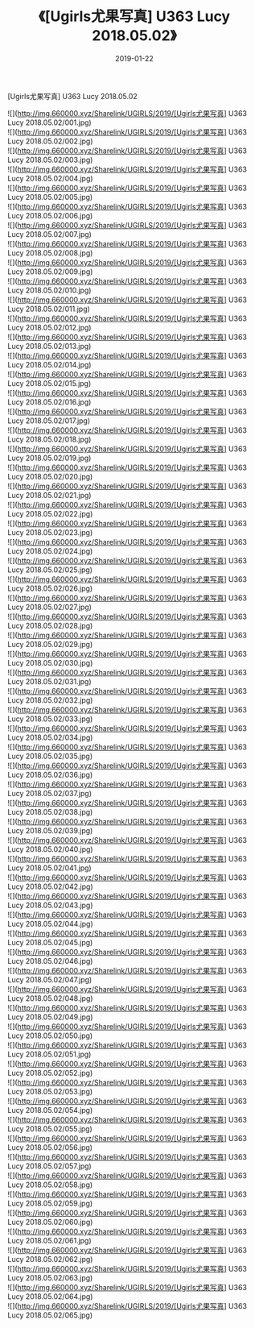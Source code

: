 ﻿---
layout: post
title:  《[Ugirls尤果写真] U363 Lucy 2018.05.02》
date:   2019-01-22
img: http://img.660000.xyz/Sharelink/UGIRLS/2019/[Ugirls尤果写真] U363 Lucy 2018.05.02/000.jpg
categories: [美女, 清纯, 唯美]
---

[Ugirls尤果写真] U363 Lucy 2018.05.02

 ![](http://img.660000.xyz/Sharelink/UGIRLS/2019/[Ugirls尤果写真] U363 Lucy 2018.05.02/001.jpg) <br>![](http://img.660000.xyz/Sharelink/UGIRLS/2019/[Ugirls尤果写真] U363 Lucy 2018.05.02/002.jpg) <br>![](http://img.660000.xyz/Sharelink/UGIRLS/2019/[Ugirls尤果写真] U363 Lucy 2018.05.02/003.jpg) <br>![](http://img.660000.xyz/Sharelink/UGIRLS/2019/[Ugirls尤果写真] U363 Lucy 2018.05.02/004.jpg) <br>![](http://img.660000.xyz/Sharelink/UGIRLS/2019/[Ugirls尤果写真] U363 Lucy 2018.05.02/005.jpg) <br>![](http://img.660000.xyz/Sharelink/UGIRLS/2019/[Ugirls尤果写真] U363 Lucy 2018.05.02/006.jpg) <br>![](http://img.660000.xyz/Sharelink/UGIRLS/2019/[Ugirls尤果写真] U363 Lucy 2018.05.02/007.jpg) <br>![](http://img.660000.xyz/Sharelink/UGIRLS/2019/[Ugirls尤果写真] U363 Lucy 2018.05.02/008.jpg) <br>![](http://img.660000.xyz/Sharelink/UGIRLS/2019/[Ugirls尤果写真] U363 Lucy 2018.05.02/009.jpg) <br>![](http://img.660000.xyz/Sharelink/UGIRLS/2019/[Ugirls尤果写真] U363 Lucy 2018.05.02/010.jpg) <br>![](http://img.660000.xyz/Sharelink/UGIRLS/2019/[Ugirls尤果写真] U363 Lucy 2018.05.02/011.jpg) <br>![](http://img.660000.xyz/Sharelink/UGIRLS/2019/[Ugirls尤果写真] U363 Lucy 2018.05.02/012.jpg) <br>![](http://img.660000.xyz/Sharelink/UGIRLS/2019/[Ugirls尤果写真] U363 Lucy 2018.05.02/013.jpg) <br>![](http://img.660000.xyz/Sharelink/UGIRLS/2019/[Ugirls尤果写真] U363 Lucy 2018.05.02/014.jpg) <br>![](http://img.660000.xyz/Sharelink/UGIRLS/2019/[Ugirls尤果写真] U363 Lucy 2018.05.02/015.jpg) <br>![](http://img.660000.xyz/Sharelink/UGIRLS/2019/[Ugirls尤果写真] U363 Lucy 2018.05.02/016.jpg) <br>![](http://img.660000.xyz/Sharelink/UGIRLS/2019/[Ugirls尤果写真] U363 Lucy 2018.05.02/017.jpg) <br>![](http://img.660000.xyz/Sharelink/UGIRLS/2019/[Ugirls尤果写真] U363 Lucy 2018.05.02/018.jpg) <br>![](http://img.660000.xyz/Sharelink/UGIRLS/2019/[Ugirls尤果写真] U363 Lucy 2018.05.02/019.jpg) <br>![](http://img.660000.xyz/Sharelink/UGIRLS/2019/[Ugirls尤果写真] U363 Lucy 2018.05.02/020.jpg) <br>![](http://img.660000.xyz/Sharelink/UGIRLS/2019/[Ugirls尤果写真] U363 Lucy 2018.05.02/021.jpg) <br>![](http://img.660000.xyz/Sharelink/UGIRLS/2019/[Ugirls尤果写真] U363 Lucy 2018.05.02/022.jpg) <br>![](http://img.660000.xyz/Sharelink/UGIRLS/2019/[Ugirls尤果写真] U363 Lucy 2018.05.02/023.jpg) <br>![](http://img.660000.xyz/Sharelink/UGIRLS/2019/[Ugirls尤果写真] U363 Lucy 2018.05.02/024.jpg) <br>![](http://img.660000.xyz/Sharelink/UGIRLS/2019/[Ugirls尤果写真] U363 Lucy 2018.05.02/025.jpg) <br>![](http://img.660000.xyz/Sharelink/UGIRLS/2019/[Ugirls尤果写真] U363 Lucy 2018.05.02/026.jpg) <br>![](http://img.660000.xyz/Sharelink/UGIRLS/2019/[Ugirls尤果写真] U363 Lucy 2018.05.02/027.jpg) <br>![](http://img.660000.xyz/Sharelink/UGIRLS/2019/[Ugirls尤果写真] U363 Lucy 2018.05.02/028.jpg) <br>![](http://img.660000.xyz/Sharelink/UGIRLS/2019/[Ugirls尤果写真] U363 Lucy 2018.05.02/029.jpg) <br>![](http://img.660000.xyz/Sharelink/UGIRLS/2019/[Ugirls尤果写真] U363 Lucy 2018.05.02/030.jpg) <br>![](http://img.660000.xyz/Sharelink/UGIRLS/2019/[Ugirls尤果写真] U363 Lucy 2018.05.02/031.jpg) <br>![](http://img.660000.xyz/Sharelink/UGIRLS/2019/[Ugirls尤果写真] U363 Lucy 2018.05.02/032.jpg) <br>![](http://img.660000.xyz/Sharelink/UGIRLS/2019/[Ugirls尤果写真] U363 Lucy 2018.05.02/033.jpg) <br>![](http://img.660000.xyz/Sharelink/UGIRLS/2019/[Ugirls尤果写真] U363 Lucy 2018.05.02/034.jpg) <br>![](http://img.660000.xyz/Sharelink/UGIRLS/2019/[Ugirls尤果写真] U363 Lucy 2018.05.02/035.jpg) <br>![](http://img.660000.xyz/Sharelink/UGIRLS/2019/[Ugirls尤果写真] U363 Lucy 2018.05.02/036.jpg) <br>![](http://img.660000.xyz/Sharelink/UGIRLS/2019/[Ugirls尤果写真] U363 Lucy 2018.05.02/037.jpg) <br>![](http://img.660000.xyz/Sharelink/UGIRLS/2019/[Ugirls尤果写真] U363 Lucy 2018.05.02/038.jpg) <br>![](http://img.660000.xyz/Sharelink/UGIRLS/2019/[Ugirls尤果写真] U363 Lucy 2018.05.02/039.jpg) <br>![](http://img.660000.xyz/Sharelink/UGIRLS/2019/[Ugirls尤果写真] U363 Lucy 2018.05.02/040.jpg) <br>![](http://img.660000.xyz/Sharelink/UGIRLS/2019/[Ugirls尤果写真] U363 Lucy 2018.05.02/041.jpg) <br>![](http://img.660000.xyz/Sharelink/UGIRLS/2019/[Ugirls尤果写真] U363 Lucy 2018.05.02/042.jpg) <br>![](http://img.660000.xyz/Sharelink/UGIRLS/2019/[Ugirls尤果写真] U363 Lucy 2018.05.02/043.jpg) <br>![](http://img.660000.xyz/Sharelink/UGIRLS/2019/[Ugirls尤果写真] U363 Lucy 2018.05.02/044.jpg) <br>![](http://img.660000.xyz/Sharelink/UGIRLS/2019/[Ugirls尤果写真] U363 Lucy 2018.05.02/045.jpg) <br>![](http://img.660000.xyz/Sharelink/UGIRLS/2019/[Ugirls尤果写真] U363 Lucy 2018.05.02/046.jpg) <br>![](http://img.660000.xyz/Sharelink/UGIRLS/2019/[Ugirls尤果写真] U363 Lucy 2018.05.02/047.jpg) <br>![](http://img.660000.xyz/Sharelink/UGIRLS/2019/[Ugirls尤果写真] U363 Lucy 2018.05.02/048.jpg) <br>![](http://img.660000.xyz/Sharelink/UGIRLS/2019/[Ugirls尤果写真] U363 Lucy 2018.05.02/049.jpg) <br>![](http://img.660000.xyz/Sharelink/UGIRLS/2019/[Ugirls尤果写真] U363 Lucy 2018.05.02/050.jpg) <br>![](http://img.660000.xyz/Sharelink/UGIRLS/2019/[Ugirls尤果写真] U363 Lucy 2018.05.02/051.jpg) <br>![](http://img.660000.xyz/Sharelink/UGIRLS/2019/[Ugirls尤果写真] U363 Lucy 2018.05.02/052.jpg) <br>![](http://img.660000.xyz/Sharelink/UGIRLS/2019/[Ugirls尤果写真] U363 Lucy 2018.05.02/053.jpg) <br>![](http://img.660000.xyz/Sharelink/UGIRLS/2019/[Ugirls尤果写真] U363 Lucy 2018.05.02/054.jpg) <br>![](http://img.660000.xyz/Sharelink/UGIRLS/2019/[Ugirls尤果写真] U363 Lucy 2018.05.02/055.jpg) <br>![](http://img.660000.xyz/Sharelink/UGIRLS/2019/[Ugirls尤果写真] U363 Lucy 2018.05.02/056.jpg) <br>![](http://img.660000.xyz/Sharelink/UGIRLS/2019/[Ugirls尤果写真] U363 Lucy 2018.05.02/057.jpg) <br>![](http://img.660000.xyz/Sharelink/UGIRLS/2019/[Ugirls尤果写真] U363 Lucy 2018.05.02/058.jpg) <br>![](http://img.660000.xyz/Sharelink/UGIRLS/2019/[Ugirls尤果写真] U363 Lucy 2018.05.02/059.jpg) <br>![](http://img.660000.xyz/Sharelink/UGIRLS/2019/[Ugirls尤果写真] U363 Lucy 2018.05.02/060.jpg) <br>![](http://img.660000.xyz/Sharelink/UGIRLS/2019/[Ugirls尤果写真] U363 Lucy 2018.05.02/061.jpg) <br>![](http://img.660000.xyz/Sharelink/UGIRLS/2019/[Ugirls尤果写真] U363 Lucy 2018.05.02/062.jpg) <br>![](http://img.660000.xyz/Sharelink/UGIRLS/2019/[Ugirls尤果写真] U363 Lucy 2018.05.02/063.jpg) <br>![](http://img.660000.xyz/Sharelink/UGIRLS/2019/[Ugirls尤果写真] U363 Lucy 2018.05.02/064.jpg) <br>![](http://img.660000.xyz/Sharelink/UGIRLS/2019/[Ugirls尤果写真] U363 Lucy 2018.05.02/065.jpg) <br>